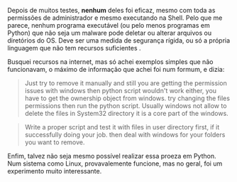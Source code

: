 Depois de muitos testes, **nenhum** deles foi eficaz, mesmo com toda as permissões de administrador e mesmo executando na Shell. Pelo que me parece, nenhum programa executável (ou pelo menos programas em Python) que não seja um malware pode deletar ou alterar arquivos ou diretórios do OS. Deve ser uma medida de segurança rígida, ou só a própria linguagem que não tem recursos suficientes  .

Busquei recursos na internet, mas só achei exemplos simples que não funcionavam, o máximo de informação que achei foi num formum, e dizia:

> Just try to remove it manually and still you are getting the permission issues with windows then python script wouldn't work either, you have to get the ownership object from windows. try changing the files permissions then run the python script. Usually windows not allow to delete the files in System32 directory it is a core part of the windows.
>

> Write a proper script and test it with files in user directory first, if it successfully doing your job. then deal with windows for your folders you want to remove.
>  
  

Enfim, talvez não seja mesmo possível realizar essa proeza em Python. Num sistema como Linux, provavalemente funcione, mas no geral, foi um experimento muito interessante.